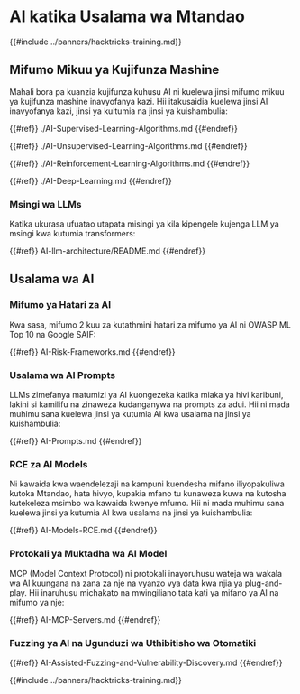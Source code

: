 # AI katika Usalama wa Mtandao

{{#include ../banners/hacktricks-training.md}}

## Mifumo Mikuu ya Kujifunza Mashine

Mahali bora pa kuanzia kujifunza kuhusu AI ni kuelewa jinsi mifumo mikuu ya kujifunza mashine inavyofanya kazi. Hii itakusaidia kuelewa jinsi AI inavyofanya kazi, jinsi ya kuitumia na jinsi ya kuishambulia:

{{#ref}}
./AI-Supervised-Learning-Algorithms.md
{{#endref}}

{{#ref}}
./AI-Unsupervised-Learning-Algorithms.md
{{#endref}}

{{#ref}}
./AI-Reinforcement-Learning-Algorithms.md
{{#endref}}

{{#ref}}
./AI-Deep-Learning.md
{{#endref}}

### Msingi wa LLMs

Katika ukurasa ufuatao utapata misingi ya kila kipengele kujenga LLM ya msingi kwa kutumia transformers:

{{#ref}}
AI-llm-architecture/README.md
{{#endref}}

## Usalama wa AI

### Mifumo ya Hatari za AI

Kwa sasa, mifumo 2 kuu za kutathmini hatari za mifumo ya AI ni OWASP ML Top 10 na Google SAIF:

{{#ref}}
AI-Risk-Frameworks.md
{{#endref}}

### Usalama wa AI Prompts

LLMs zimefanya matumizi ya AI kuongezeka katika miaka ya hivi karibuni, lakini si kamilifu na zinaweza kudanganywa na prompts za adui. Hii ni mada muhimu sana kuelewa jinsi ya kutumia AI kwa usalama na jinsi ya kuishambulia:

{{#ref}}
AI-Prompts.md
{{#endref}}

### RCE za AI Models

Ni kawaida kwa waendelezaji na kampuni kuendesha mifano iliyopakuliwa kutoka Mtandao, hata hivyo, kupakia mfano tu kunaweza kuwa na kutosha kutekeleza msimbo wa kawaida kwenye mfumo. Hii ni mada muhimu sana kuelewa jinsi ya kutumia AI kwa usalama na jinsi ya kuishambulia:

{{#ref}}
AI-Models-RCE.md
{{#endref}}

### Protokali ya Muktadha wa AI Model

MCP (Model Context Protocol) ni protokali inayoruhusu wateja wa wakala wa AI kuungana na zana za nje na vyanzo vya data kwa njia ya plug-and-play. Hii inaruhusu michakato na mwingiliano tata kati ya mifano ya AI na mifumo ya nje:

{{#ref}}
AI-MCP-Servers.md
{{#endref}}

### Fuzzing ya AI na Ugunduzi wa Uthibitisho wa Otomatiki

{{#ref}}
AI-Assisted-Fuzzing-and-Vulnerability-Discovery.md
{{#endref}}

{{#include ../banners/hacktricks-training.md}}
